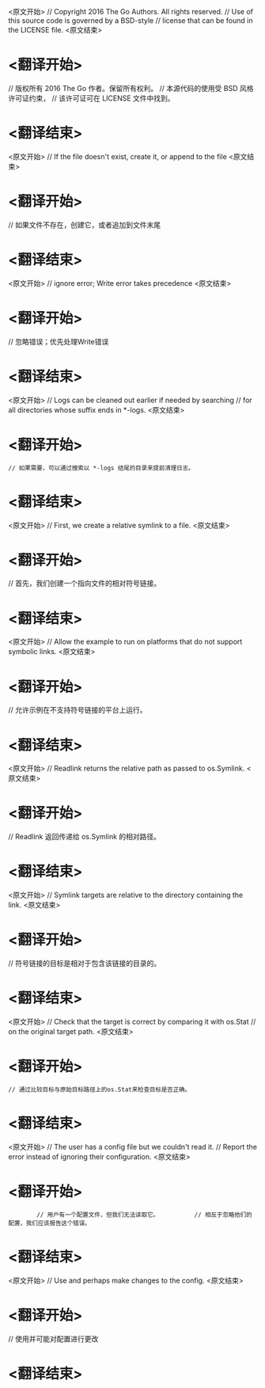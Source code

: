 
<原文开始>
// Copyright 2016 The Go Authors. All rights reserved.
// Use of this source code is governed by a BSD-style
// license that can be found in the LICENSE file.
<原文结束>

# <翻译开始>
// 版权所有 2016 The Go 作者。保留所有权利。
// 本源代码的使用受 BSD 风格许可证约束，
// 该许可证可在 LICENSE 文件中找到。
# <翻译结束>


<原文开始>
// If the file doesn't exist, create it, or append to the file
<原文结束>

# <翻译开始>
// 如果文件不存在，创建它，或者追加到文件末尾
# <翻译结束>


<原文开始>
// ignore error; Write error takes precedence
<原文结束>

# <翻译开始>
// 忽略错误；优先处理Write错误
# <翻译结束>


<原文开始>
	// Logs can be cleaned out earlier if needed by searching
	// for all directories whose suffix ends in *-logs.
<原文结束>

# <翻译开始>
	// 如果需要，可以通过搜索以 *-logs 结尾的目录来提前清理日志。
# <翻译结束>


<原文开始>
// First, we create a relative symlink to a file.
<原文结束>

# <翻译开始>
// 首先，我们创建一个指向文件的相对符号链接。
# <翻译结束>


<原文开始>
// Allow the example to run on platforms that do not support symbolic links.
<原文结束>

# <翻译开始>
// 允许示例在不支持符号链接的平台上运行。
# <翻译结束>


<原文开始>
// Readlink returns the relative path as passed to os.Symlink.
<原文结束>

# <翻译开始>
// Readlink 返回传递给 os.Symlink 的相对路径。
# <翻译结束>


<原文开始>
// Symlink targets are relative to the directory containing the link.
<原文结束>

# <翻译开始>
// 符号链接的目标是相对于包含该链接的目录的。
# <翻译结束>


<原文开始>
	// Check that the target is correct by comparing it with os.Stat
	// on the original target path.
<原文结束>

# <翻译开始>
	// 通过比较目标与原始目标路径上的os.Stat来检查目标是否正确。
# <翻译结束>


<原文开始>
			// The user has a config file but we couldn't read it.
			// Report the error instead of ignoring their configuration.
<原文结束>

# <翻译开始>
			// 用户有一个配置文件，但我们无法读取它。 			// 相反于忽略他们的配置，我们应该报告这个错误。
# <翻译结束>


<原文开始>
// Use and perhaps make changes to the config.
<原文结束>

# <翻译开始>
// 使用并可能对配置进行更改
# <翻译结束>

